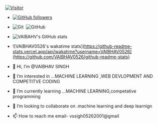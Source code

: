 [![Visitor](https://visitor-badge.laobi.icu/badge?page_id=hidaytrahman.hidaytrahman)](https://github.com/hidaytrahman)
 - [![GitHub followers](https://img.shields.io/github/followers/VAIBHAV0526.svg?style=social&label=Follow)](https://github.com/VAIBHAV0526?tab=followers)
- ![Git](https://img.shields.io/badge/-Git-05122A?style=flat&logo=git)&nbsp;
![GitHub](https://img.shields.io/badge/-GitHub-05122A?style=flat&logo=github)&nbsp;
- ![VAIBAHV's GitHub stats](https://github-readme-stats.vercel.app/api?username=VAIBHAV0526&show_icons=true&theme=radical)

- ![VAIBHAV0526's wakatime stats](https://github-readme-stats.vercel.app/api/wakatime?username=VAIBHAV0526](https://github.com/VAIBHAV0526/github-readme-stats)
- 👋 Hi, I’m @VAIBHAV SINGH
- 👀 I’m interested in ...MACHINE LEARNING ,WEB DEVLOPMENT AND COMPETITVE CODING
- 🌱 I’m currently learning ...MACHINE LEARNING,competative programming 
- 💞️ I’m looking to collaborate on .machine learning and deep learnign
- 📫 How to reach me email- vssigh05262001@gmail

<!---
VAIBHAV0526/VAIBHAV0526 is a ✨ special ✨ repository because its `README.md` (this file) appears on your GitHub profile.
You can click the Preview link to take a look at your changes.
--->
